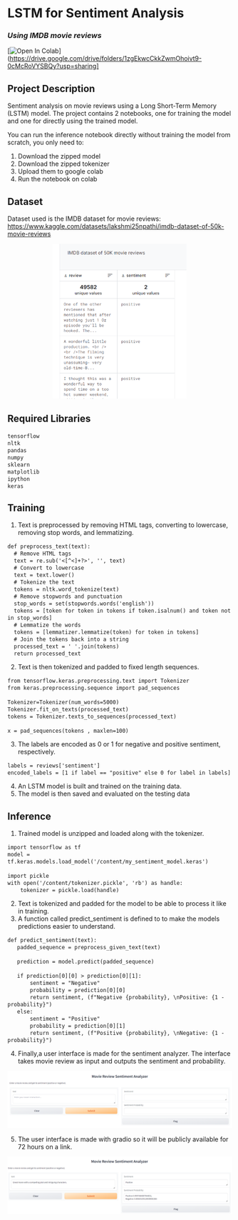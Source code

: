 # LSTM for Sentiment Analysis
###  *Using IMDB movie reviews*

[![Open In Colab](https://colab.research.google.com/assets/colab-badge.svg)](https://drive.google.com/drive/folders/1zgEkwcCkkZwmOhoivt9-0cMcRoVYSBQy?usp=sharing]

## Project Description 
Sentiment analysis on movie reviews using a Long Short-Term Memory (LSTM) model. The project contains 2 notebooks, one for training the model and one for directly using the trained model.

You can run the inference notebook directly without training the model from scratch, you only need to:
1. Download the zipped model
2. Download the zipped tokenizer
3. Upload them to google colab
4. Run the notebook on colab

## Dataset
Dataset used is the IMDB dataset for movie reviews: https://www.kaggle.com/datasets/lakshmi25npathi/imdb-dataset-of-50k-movie-reviews

<div align = "center">
    <img src="Pictures/dataset.png" alt="Image of the dataset" width="300">
</div>

## Required Libraries
```
tensorflow
nltk
pandas
numpy
sklearn
matplotlib
ipython
keras
```
## Training
1. Text is preprocessed by removing HTML tags, converting to lowercase, removing stop words, and lemmatizing.
```
def preprocess_text(text):
  # Remove HTML tags
  text = re.sub('<[^<]+?>', '', text)
  # Convert to lowercase
  text = text.lower()
  # Tokenize the text
  tokens = nltk.word_tokenize(text)
  # Remove stopwords and punctuation
  stop_words = set(stopwords.words('english'))
  tokens = [token for token in tokens if token.isalnum() and token not in stop_words]
  # Lemmatize the words
  tokens = [lemmatizer.lemmatize(token) for token in tokens]
  # Join the tokens back into a string
  processed_text = ' '.join(tokens)
  return processed_text
```
2. Text is then tokenized and padded to fixed length sequences.
```
from tensorflow.keras.preprocessing.text import Tokenizer
from keras.preprocessing.sequence import pad_sequences

Tokenizer=Tokenizer(num_words=5000)
Tokenizer.fit_on_texts(processed_text)
tokens = Tokenizer.texts_to_sequences(processed_text)

x = pad_sequences(tokens , maxlen=100)
```
3. The labels are encoded as 0 or 1 for negative and positive sentiment, respectively.
```
labels = reviews['sentiment']
encoded_labels = [1 if label == "positive" else 0 for label in labels]
```
4. An LSTM model is built and trained on the training data.
5. The model is then saved and evaluated on the testing data

## Inference
1. Trained model is unzipped and loaded along with the tokenizer.
```
import tensorflow as tf
model = tf.keras.models.load_model('/content/my_sentiment_model.keras')

import pickle
with open('/content/tokenizer.pickle', 'rb') as handle:
    tokenizer = pickle.load(handle)
```
2. Text is tokenized and padded for the model to be able to process it like in training.
3. A function called predict_sentiment is defined to to make the models predictions easier to understand.
```
def predict_sentiment(text):
   padded_sequence = preprocess_given_text(text)

   prediction = model.predict(padded_sequence)

   if prediction[0][0] > prediction[0][1]:
       sentiment = "Negative"
       probability = prediction[0][0]
       return sentiment, (f"Negative {probability}, \nPositive: {1 - probability}")
   else:
       sentiment = "Positive"
       probability = prediction[0][1]
       return sentiment, (f"Positive {probability}, \nNegative: {1 - probability}")
```
4. Finally,a user interface is made for the sentiment analyzer. The interface takes movie review as input and outputs the sentiment and probability.

<div align = "center">
    <img src="Pictures/UI.png" alt="Image of the UI" width="700">
</div>

5. The user interface is made with gradio so it will be publicly available for 72 hours on a link.

<div align = "center">
    <img src="Pictures/UI2.png" alt="Image of the UI" width="700">
</div>



